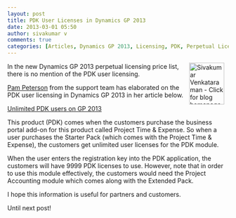 ```yaml
---
layout: post
title: PDK User Licenses in Dynamics GP 2013
date: 2013-03-01 05:50
author: sivakumar v
comments: true
categories: [Articles, Dynamics GP 2013, Licensing, PDK, Perpetual Licensing, Project Time &amp; Expense, Sivakumar Venkataraman, Uncategorized, Unlimited Licensing, User Licenses]
---
```

<p style="text-align: left;"><a title="Sivakumar Venkataraman - Click for blog homepage"><img src="https://microsofttpd.github.io/assets/0871.sivav.jpg" alt="Sivakumar Venkataraman - Click for blog homepage" width="80" height="95" align="right" border="0" hspace="10" /></a>In the new Dynamics GP 2013 perpetual licensing price list, there is no mention of the PDK user licensing.</p>
<p><a title="Pam Peterson" href="https://community.dynamics.com/members/Pam-Peterson/default.aspx" target="_blank">Pam Peterson</a> from the support team has elaborated on the PDK user licensing in Dynamics GP 2013 in her article below.</p>
<p><a title="Unlimited PDK users on GP 2013" href="https://community.dynamics.com/gp/b/dynamicsgp/archive/2013/02/28/unlimited-pdk-users-on-gp-2013.aspx?GroupToJoin=58" target="_blank">Unlimited PDK users on GP 2013</a></p>
<p>This product (PDK) comes when the customers purchase the business portal add-on for this product called Project Time &amp; Expense. So when a user purchases the Starter Pack (which comes with the Project Time &amp; Expense), the customers get unlimited user licenses for the PDK module.</p>
<p>When the user enters the registration key into the PDK application, the customers will have 9999 PDK licenses to use. However, note that in order to use this module effectively, the customers would need the Project Accounting module which comes along with the Extended Pack.</p>
<p>I hope this information is useful for partners and customers.</p>
<p>Until next post!</p>
